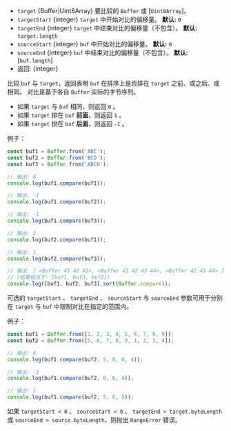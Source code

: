 <!-- YAML
added: v0.11.13
changes:
  - version: v8.0.0
    pr-url: https://github.com/nodejs/node/pull/10236
    description: The `target` parameter can now be a `Uint8Array`.
  - version: v5.11.0
    pr-url: https://github.com/nodejs/node/pull/5880
    description: Additional parameters for specifying offsets are supported now.
-->

* `target` {Buffer|Uint8Array} 要比较的 `Buffer` 或 [`Uint8Array`]。
* `targetStart` {integer} `target` 中开始对比的偏移量。
  **默认:** `0`
* `targetEnd` {integer} `target` 中结束对比的偏移量（不包含）。
  **默认:** `target.length`
* `sourceStart` {integer} `buf` 中开始对比的偏移量。
  **默认:** `0`
* `sourceEnd` {integer} `buf` 中结束对比的偏移量（不包含）。
  **默认:** [`buf.length`]
* 返回: {integer}

比较 `buf` 与 `target`，返回表明 `buf` 在排序上是否排在 `target` 之前、或之后、或相同。
对比是基于各自 `Buffer` 实际的字节序列。

* 如果 `target` 与 `buf` 相同，则返回 `0` 。
* 如果 `target` 排在 `buf` **前面**，则返回 `1` 。
* 如果 `target` 排在 `buf` **后面**，则返回 `-1` 。

例子：

```js
const buf1 = Buffer.from('ABC');
const buf2 = Buffer.from('BCD');
const buf3 = Buffer.from('ABCD');

// 输出: 0
console.log(buf1.compare(buf1));

// 输出: -1
console.log(buf1.compare(buf2));

// 输出: -1
console.log(buf1.compare(buf3));

// 输出: 1
console.log(buf2.compare(buf1));

// 输出: 1
console.log(buf2.compare(buf3));

// 输出: [ <Buffer 41 42 43>, <Buffer 41 42 43 44>, <Buffer 42 43 44> ]
// (结果相当于: [buf1, buf3, buf2])
console.log([buf1, buf2, buf3].sort(Buffer.compare));
```

可选的  `targetStart` 、 `targetEnd` 、 `sourceStart` 与 `sourceEnd` 参数可用于分别在 `target` 与 `buf` 中限制对比在指定的范围内。

例子：

```js
const buf1 = Buffer.from([1, 2, 3, 4, 5, 6, 7, 8, 9]);
const buf2 = Buffer.from([5, 6, 7, 8, 9, 1, 2, 3, 4]);

// 输出: 0
console.log(buf1.compare(buf2, 5, 9, 0, 4));

// 输出: -1
console.log(buf1.compare(buf2, 0, 6, 4));

// 输出: 1
console.log(buf1.compare(buf2, 5, 6, 5));
```

如果 `targetStart < 0` 、 `sourceStart < 0` 、 `targetEnd > target.byteLength` 或 `sourceEnd > source.byteLength`，则抛出 `RangeError` 错误。

